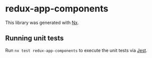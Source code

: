 # redux-app-components

This library was generated with [Nx](https://nx.dev).

## Running unit tests

Run `nx test redux-app-components` to execute the unit tests via [Jest](https://jestjs.io).
